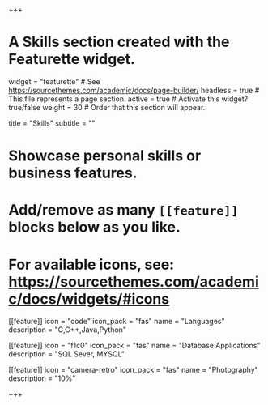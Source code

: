 +++
# A Skills section created with the Featurette widget.
widget = "featurette"  # See https://sourcethemes.com/academic/docs/page-builder/
headless = true  # This file represents a page section.
active = true  # Activate this widget? true/false
weight = 30  # Order that this section will appear.

title = "Skills"
subtitle = ""

# Showcase personal skills or business features.
# 
# Add/remove as many `[[feature]]` blocks below as you like.
# 
# For available icons, see: https://sourcethemes.com/academic/docs/widgets/#icons

[[feature]]
  icon = "code"
  icon_pack = "fas"
  name = "Languages"
  description = "C,C++,Java,Python"
  
[[feature]]
  icon = "f1c0"
  icon_pack = "fas"
  name = "Database Applications"
  description = "SQL Sever, MYSQL"  
  
[[feature]]
  icon = "camera-retro"
  icon_pack = "fas"
  name = "Photography"
  description = "10%"

+++
